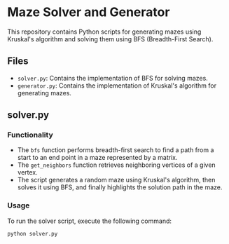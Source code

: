 # Maze Solver and Generator

This repository contains Python scripts for generating mazes using Kruskal's algorithm and solving them using BFS (Breadth-First Search).

## Files

- `solver.py`: Contains the implementation of BFS for solving mazes.
- `generator.py`: Contains the implementation of Kruskal's algorithm for generating mazes.

## solver.py

### Functionality

- The `bfs` function performs breadth-first search to find a path from a start to an end point in a maze represented by a matrix.
- The `get_neighbors` function retrieves neighboring vertices of a given vertex.
- The script generates a random maze using Kruskal's algorithm, then solves it using BFS, and finally highlights the solution path in the maze.

### Usage

To run the solver script, execute the following command:

```bash
python solver.py

